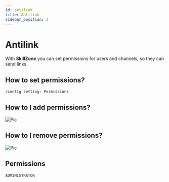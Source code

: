 ```yaml
---
id: antilink
title: Antilink
sidebar_position: 2
---
```


# Antilink
With **SkillZone** you can set permissions for users and channels, so they can send links.


## How to set permissions?
`/config setting: Permissions`

## How to I add permissions?

![Pic](/img/config_permissions_antilink_add.gif)

## How to I remove permissions?

![Pic](/img/config_permissions_antilink_off.gif)

## Permissions
`ADMINISTRATOR`